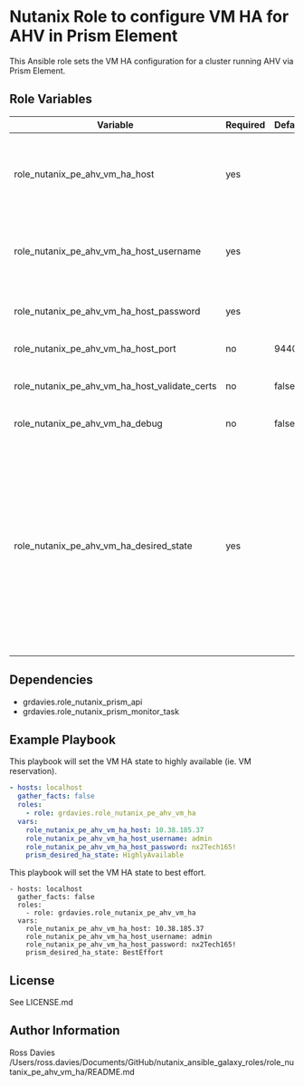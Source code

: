 # Nutanix Role to configure VM HA for AHV in Prism Element

This Ansible role sets the VM HA configuration for a cluster running AHV via Prism Element.

## Role Variables

| Variable                                      | Required | Default  | Choices                                                                         | Comments                                                                                                                                                                                                                          |
|-----------------------------------------------|----------|----------|---------------------------------------------------------------------------------|-----------------------------------------------------------------------------------------------------------------------------------------------------------------------------------------------------------------------------------|
| role_nutanix_pe_ahv_vm_ha_host                | yes      |          |                                                                                 | The IP address or FQDN for the Prism (Element only) to which you want to connect.                                                                                                                                                 |
| role_nutanix_pe_ahv_vm_ha_host_username       | yes      |          |                                                                                 | A valid username with appropriate rights to access the Nutanix API.                                                                                                                                                               |
| role_nutanix_pe_ahv_vm_ha_host_password       | yes      |          |                                                                                 | A valid password for the supplied username.                                                                                                                                                                                       |
| role_nutanix_pe_ahv_vm_ha_host_port           | no       | 9440     |                                                                                 | The Prism TCP port.                                                                                                                                                                                                               |
| role_nutanix_pe_ahv_vm_ha_host_validate_certs | no       | false    | true / false                                                                    | Whether to check if Prism UI certificates are valid.                                                                                                                                                                              |
| role_nutanix_pe_ahv_vm_ha_debug               | no       | false    | true / false                                                                    | Enable debug logging                                                                                                                                                                                                              |
| role_nutanix_pe_ahv_vm_ha_desired_state       | yes      |          | ['BestEffort', 'HighlyAvailable']                                               | The target HA state. BestEffort has no reservation and will restart VMs as long as there is sufficient capacity. HighlyAvailable reserves capacity for all powered on VMs and therefore guarantees capacity to power VMs back on. |

## Dependencies

- grdavies.role_nutanix_prism_api
- grdavies.role_nutanix_prism_monitor_task

## Example Playbook

This playbook will set the VM HA state to highly available (ie. VM reservation).

```YAML
- hosts: localhost
  gather_facts: false
  roles:
    - role: grdavies.role_nutanix_pe_ahv_vm_ha
  vars:
    role_nutanix_pe_ahv_vm_ha_host: 10.38.185.37
    role_nutanix_pe_ahv_vm_ha_host_username: admin
    role_nutanix_pe_ahv_vm_ha_host_password: nx2Tech165!
    prism_desired_ha_state: HighlyAvailable
```

This playbook will set the VM HA state to best effort.

```
- hosts: localhost
  gather_facts: false
  roles:
    - role: grdavies.role_nutanix_pe_ahv_vm_ha
  vars:
    role_nutanix_pe_ahv_vm_ha_host: 10.38.185.37
    role_nutanix_pe_ahv_vm_ha_host_username: admin
    role_nutanix_pe_ahv_vm_ha_host_password: nx2Tech165!
    prism_desired_ha_state: BestEffort
```

## License

See LICENSE.md

## Author Information

Ross Davies
/Users/ross.davies/Documents/GitHub/nutanix_ansible_galaxy_roles/role_nutanix_pe_ahv_vm_ha/README.md